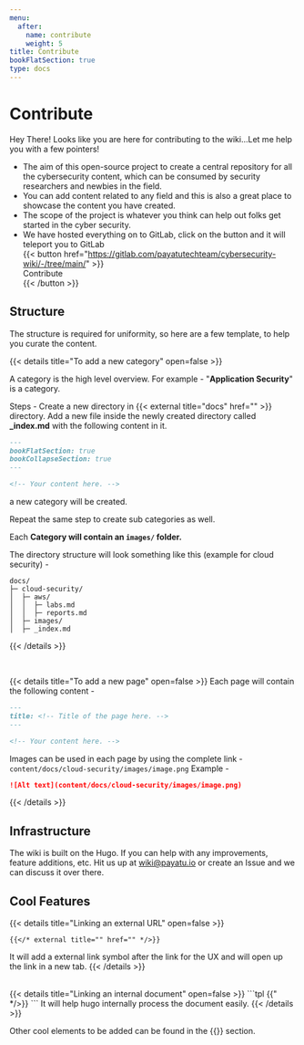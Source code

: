 ```yaml
---
menu:
  after:
    name: contribute
    weight: 5
title: Contribute
bookFlatSection: true
type: docs
---
```


# **Contribute**

Hey There! Looks like you are here for contributing to the wiki...Let me help you with a few pointers!

* The aim of this open-source project to create a central repository for all the cybersecurity content, which can be consumed by security researchers and newbies in the field.
* You can add content related to any field and this is also a great place to showcase the content you have created.
* The scope of the project is whatever you think can help out folks get started in the cyber security.
* We have hosted everything on to GitLab, click on the button and it will teleport you to GitLab 
  <br>
  {{< button href="https://gitlab.com/payatutechteam/cybersecurity-wiki/-/tree/main/" >}}<div class="flex align-center">Contribute</div>{{< /button >}}

## Structure
The structure is required for uniformity, so here are a few template, to help you curate the content.

{{< details title="To add a new category" open=false >}}

A category is the high level overview. For example - "**Application Security**" is a category.

Steps - 
Create a new directory in {{< external title="docs" href="" >}} directory. Add a new file inside the newly created directory called **_index.md** with the following content in it.
```markdown
---
bookFlatSection: true
bookCollapseSection: true
---

<!-- Your content here. -->
```

a new category will be created.

Repeat the same step to create sub categories as well.

Each **Category will contain an `images/` folder.** 

The directory structure will look something like this (example for cloud security) - 
```shell
docs/
├─ cloud-security/
│  ├─ aws/
│  │  ├─ labs.md
│  │  ├─ reports.md
│  ├─ images/
│  ├─ _index.md
```

{{< /details >}}

<br>

{{< details title="To add a new page" open=false >}}
Each page will contain the following content - 
```markdown
---
title: <!-- Title of the page here. -->
---

<!-- Your content here. -->
```

Images can be used in each page by using the complete link - `content/docs/cloud-security/images/image.png`
Example - 
```markdown
![Alt text](content/docs/cloud-security/images/image.png)
```
{{< /details >}}

## Infrastructure 
The wiki is built on the Hugo. If you can help with any improvements, feature additions, etc. Hit us up at [wiki@payatu.io](mailto:wiki@payatu.io) or create an Issue and we can discuss it over there.

## Cool Features
{{< details title="Linking an external URL" open=false >}}
```tpl
{{</* external title="" href="" */>}}
```
It will add a external link symbol after the link for the UX and will open up the link in a new tab.
{{< /details >}}

<br>
{{< details title="Linking an internal document" open=false >}}
```tpl
{{</* ref "<!-- document/path/here -->" */>}}
```
It will help hugo internally process the document easily.
{{< /details >}}

Other cool elements to be added can be found in the {{<external title="shortcode" href="https://github.com/alex-shpak/hugo-book#shortcodes">}} section.